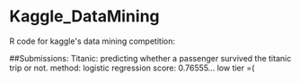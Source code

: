 # Kaggle_DataMining

R code for kaggle's data mining competition:

##Submissions:
Titanic: predicting whether a passenger survived the titanic trip or not. 
method: logistic regression
score: 0.76555... low tier =(
